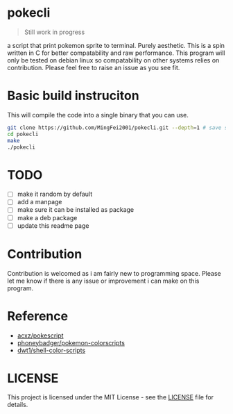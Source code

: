 # pokecli
> Still work in progress

a script that print pokemon sprite to terminal. Purely aesthetic. This is a spin written in C for better compatability and raw performance.
This program will only be tested on debian linux so compatability on other systems relies on contribution. Please feel free to raise an issue as you see fit.

# Basic build instruciton

This will compile the code into a single binary that you can use.

```bash
git clone https://github.com/MingFei2001/pokecli.git --depth=1 # save some time
cd pokecli
make
./pokecli
```

# TODO
- [ ] make it random by default
- [ ] add a manpage
- [ ] make sure it can be installed as package
- [ ] make a deb package
- [ ] update this readme page

# Contribution

Contribution is welcomed as i am fairly new to programming space. Please let me know if there is any issue or improvement i can make on this program.

# Reference
- [acxz/pokescript](https://github.com/acxz/pokescript)
- [phoneybadger/pokemon-colorscripts](https://gitlab.com/phoneybadger/pokemon-colorscripts)
- [dwt1/shell-color-scripts](https://gitlab.com/dwt1/shell-color-scripts)

# LICENSE
This project is licensed under the MIT License - see the [LICENSE](./LICENSE) file for details.

